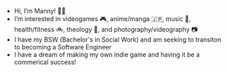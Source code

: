 - Hi, I’m Manny! 👋🏾
- I’m interested in videogames 🎮, anime/manga 🇯🇵, music 🎸, health/fitness 🚲, theology 📖, and photography/videography 📷
- I have my BSW (Bachelor's in Social Work) and am seeking to transiton to becoming a Software Engineer
- I have a dream of making my own indie game and having it be a commerical success!

<!---
immonroe/immonroe is a ✨ special ✨ repository because its `README.md` (this file) appears on your GitHub profile.
You can click the Preview link to take a look at your changes.
--->
